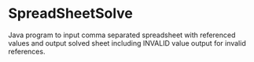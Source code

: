 # SpreadSheetSolve
Java program to input comma separated spreadsheet with referenced values and output solved sheet including INVALID value output for invalid references.
